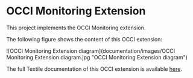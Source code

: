# OCCI Monitoring Extension

This project implements the OCCI Monitoring extension.

The following figure shows the content of this OCCI extension:

![OCCI Monitoring Extension diagram](documentation/images/OCCI Monitoring Extension diagram.jpg "OCCI Monitoring Extension diagram")

The full Textile documentation of this OCCI extension is available [here](documentation/textile/monitoring.textile).
